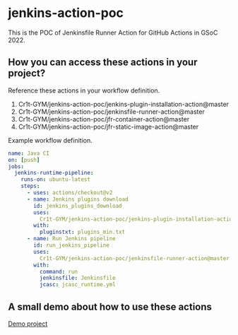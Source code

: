 # jenkins-action-poc
This is the POC of Jenkinsfile Runner Action for GitHub Actions in GSoC 2022.

## How you can access these actions in your project?
Reference these actions in your workflow definition.
1. Cr1t-GYM/jenkins-action-poc/jenkins-plugin-installation-action@master
2. Cr1t-GYM/jenkins-action-poc/jenkinsfile-runner-action@master
3. Cr1t-GYM/jenkins-action-poc/jfr-container-action@master
4. Cr1t-GYM/jenkins-action-poc/jfr-static-image-action@master

Example workflow definition.
```Yaml
name: Java CI
on: [push]
jobs:
  jenkins-runtime-pipeline:
    runs-on: ubuntu-latest
    steps:
      - uses: actions/checkout@v2
      - name: Jenkins plugins download
        id: jenkins_plugins_download
        uses:
          Cr1t-GYM/jenkins-action-poc/jenkins-plugin-installation-action@master
        with:
          pluginstxt: plugins_min.txt
      - name: Run Jenkins pipeline
        id: run_jenkins_pipeline
        uses:
          Cr1t-GYM/jenkins-action-poc/jenkinsfile-runner-action@master
        with:
          command: run
          jenkinsfile: Jenkinsfile
          jcasc: jcasc_runtime.yml
```

## A small demo about how to use these actions
[Demo project](https://github.com/Cr1t-GYM/JekinsTest)